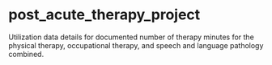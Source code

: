 # post_acute_therapy_project
Utilization data details for documented number of therapy minutes for the physical therapy, occupational therapy, and speech and language pathology combined.
